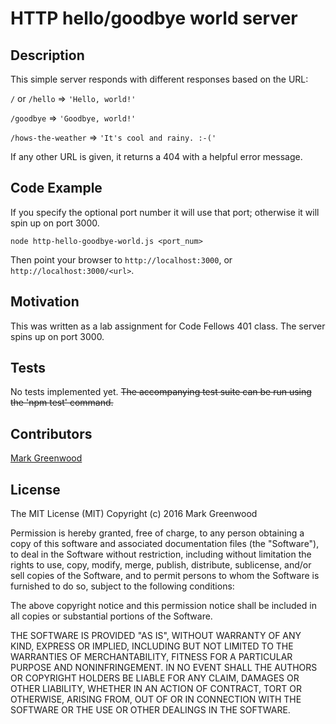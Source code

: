 # HTTP hello/goodbye world server

## Description

This simple server responds with different responses based on the URL:

`/` or `/hello` => `'Hello, world!'`

`/goodbye` => `'Goodbye, world!'`

`/hows-the-weather` => `'It's cool and rainy. :-('`

If any other URL is given, it returns a 404 with a helpful error message.

## Code Example

If you specify the optional port number it will use that port; otherwise it will spin up on port 3000.
```
node http-hello-goodbye-world.js <port_num>
```

Then point your browser to `http://localhost:3000`, or `http://localhost:3000/<url>`.

## Motivation

This was written as a lab assignment for Code Fellows 401 class. The server spins up on port 3000.

## Tests

No tests implemented yet. ~~The accompanying test suite can be run using the 'npm test' command.~~

## Contributors

[Mark Greenwood](https://github.com/markgreenwood)

## License

The MIT License (MIT)
Copyright (c) 2016 Mark Greenwood

Permission is hereby granted, free of charge, to any person obtaining a copy of this software and associated documentation files (the "Software"), to deal in the Software without restriction, including without limitation the rights to use, copy, modify, merge, publish, distribute, sublicense, and/or sell copies of the Software, and to permit persons to whom the Software is furnished to do so, subject to the following conditions:

The above copyright notice and this permission notice shall be included in all copies or substantial portions of the Software.

THE SOFTWARE IS PROVIDED "AS IS", WITHOUT WARRANTY OF ANY KIND, EXPRESS OR IMPLIED, INCLUDING BUT NOT LIMITED TO THE WARRANTIES OF MERCHANTABILITY, FITNESS FOR A PARTICULAR PURPOSE AND NONINFRINGEMENT. IN NO EVENT SHALL THE AUTHORS OR COPYRIGHT HOLDERS BE LIABLE FOR ANY CLAIM, DAMAGES OR OTHER LIABILITY, WHETHER IN AN ACTION OF CONTRACT, TORT OR OTHERWISE, ARISING FROM, OUT OF OR IN CONNECTION WITH THE SOFTWARE OR THE USE OR OTHER DEALINGS IN THE SOFTWARE.
